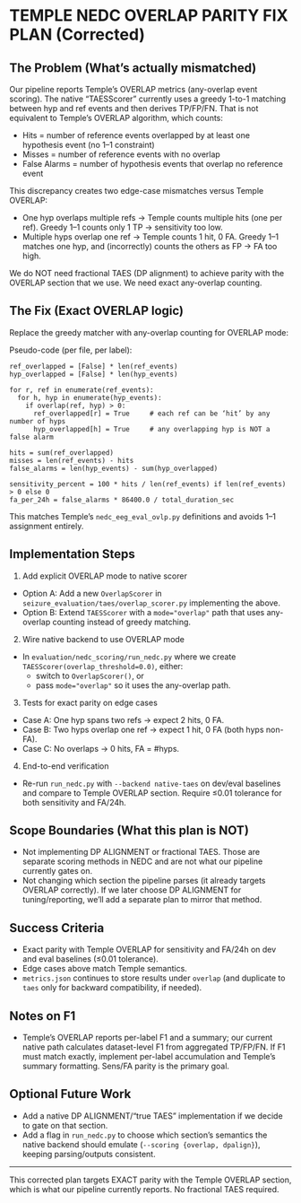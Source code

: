 # TEMPLE NEDC OVERLAP PARITY FIX PLAN (Corrected)

## The Problem (What’s actually mismatched)

Our pipeline reports Temple’s OVERLAP metrics (any-overlap event scoring). The native “TAESScorer” currently uses a greedy 1-to-1 matching between hyp and ref events and then derives TP/FP/FN. That is not equivalent to Temple’s OVERLAP algorithm, which counts:
- Hits = number of reference events overlapped by at least one hypothesis event (no 1–1 constraint)
- Misses = number of reference events with no overlap
- False Alarms = number of hypothesis events that overlap no reference event

This discrepancy creates two edge-case mismatches versus Temple OVERLAP:
- One hyp overlaps multiple refs → Temple counts multiple hits (one per ref). Greedy 1–1 counts only 1 TP → sensitivity too low.
- Multiple hyps overlap one ref → Temple counts 1 hit, 0 FA. Greedy 1–1 matches one hyp, and (incorrectly) counts the others as FP → FA too high.

We do NOT need fractional TAES (DP alignment) to achieve parity with the OVERLAP section that we use. We need exact any-overlap counting.

## The Fix (Exact OVERLAP logic)

Replace the greedy matcher with any-overlap counting for OVERLAP mode:

Pseudo-code (per file, per label):
```
ref_overlapped = [False] * len(ref_events)
hyp_overlapped = [False] * len(hyp_events)

for r, ref in enumerate(ref_events):
  for h, hyp in enumerate(hyp_events):
    if overlap(ref, hyp) > 0:
      ref_overlapped[r] = True     # each ref can be ‘hit’ by any number of hyps
      hyp_overlapped[h] = True     # any overlapping hyp is NOT a false alarm

hits = sum(ref_overlapped)
misses = len(ref_events) - hits
false_alarms = len(hyp_events) - sum(hyp_overlapped)

sensitivity_percent = 100 * hits / len(ref_events) if len(ref_events) > 0 else 0
fa_per_24h = false_alarms * 86400.0 / total_duration_sec
```

This matches Temple’s `nedc_eeg_eval_ovlp.py` definitions and avoids 1–1 assignment entirely.

## Implementation Steps

1) Add explicit OVERLAP mode to native scorer
- Option A: Add a new `OverlapScorer` in `seizure_evaluation/taes/overlap_scorer.py` implementing the above.
- Option B: Extend `TAESScorer` with a `mode="overlap"` path that uses any-overlap counting instead of greedy matching.

2) Wire native backend to use OVERLAP mode
- In `evaluation/nedc_scoring/run_nedc.py` where we create `TAESScorer(overlap_threshold=0.0)`, either:
  - switch to `OverlapScorer()`, or
  - pass `mode="overlap"` so it uses the any-overlap path.

3) Tests for exact parity on edge cases
- Case A: One hyp spans two refs → expect 2 hits, 0 FA.
- Case B: Two hyps overlap one ref → expect 1 hit, 0 FA (both hyps non-FA).
- Case C: No overlaps → 0 hits, FA = #hyps.

4) End-to-end verification
- Re-run `run_nedc.py` with `--backend native-taes` on dev/eval baselines and compare to Temple OVERLAP section. Require ≤0.01 tolerance for both sensitivity and FA/24h.

## Scope Boundaries (What this plan is NOT)

- Not implementing DP ALIGNMENT or fractional TAES. Those are separate scoring methods in NEDC and are not what our pipeline currently gates on.
- Not changing which section the pipeline parses (it already targets OVERLAP correctly). If we later choose DP ALIGNMENT for tuning/reporting, we’ll add a separate plan to mirror that method.

## Success Criteria

- Exact parity with Temple OVERLAP for sensitivity and FA/24h on dev and eval baselines (≤0.01 tolerance).
- Edge cases above match Temple semantics.
- `metrics.json` continues to store results under `overlap` (and duplicate to `taes` only for backward compatibility, if needed).

## Notes on F1

- Temple’s OVERLAP reports per-label F1 and a summary; our current native path calculates dataset-level F1 from aggregated TP/FP/FN. If F1 must match exactly, implement per-label accumulation and Temple’s summary formatting. Sens/FA parity is the primary goal.

## Optional Future Work

- Add a native DP ALIGNMENT/“true TAES” implementation if we decide to gate on that section.
- Add a flag in `run_nedc.py` to choose which section’s semantics the native backend should emulate (`--scoring {overlap, dpalign}`), keeping parsing/outputs consistent.

---

This corrected plan targets EXACT parity with the Temple OVERLAP section, which is what our pipeline currently reports. No fractional TAES required.
